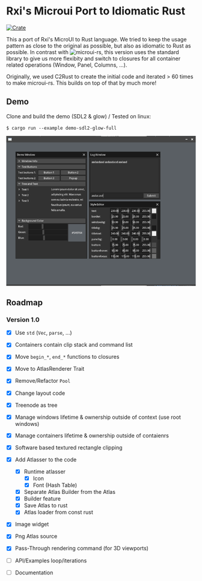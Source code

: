 # Rxi's Microui Port to Idiomatic Rust
[![Crate](https://img.shields.io/crates/v/microui-redux.svg)](https://crates.io/crates/microui-redux)

This a port of Rxi's MicroUI to Rust language.
We tried to keep the usage pattern as close to the original as possible, but also as idiomatic to Rust as possible. In contrast with ![microui-rs](https://github.com/neocogi/microui-rs), this version uses the standard library to give us more flexibity and switch to closures for all container related operations (Window, Panel, Columns, ...).

Originally, we used C2Rust to create the initial code and iterated > 60 times to make microui-rs. This builds on top of that by much more!

## Demo
Clone and build the demo (SDL2 & glow) / Tested on linux:
```
$ cargo run --example demo-sdl2-glow-full
```

![random](https://github.com/NeoCogi/microui-redux/raw/master/res/microui.png)

## Roadmap

### Version 1.0
- [x] Use `std` (`Vec`, `parse`, ...)
- [x] Containers contain clip stack and command list
- [x] Move `begin_*`, `end_*` functions to closures
- [x] Move to AtlasRenderer Trait
- [x] Remove/Refactor `Pool`
- [x] Change layout code
- [x] Treenode as tree
- [x] Manage windows lifetime & ownership outside of context (use root windows)
- [x] Manage containers lifetime & ownership outside of contaienrs
- [x] Software based textured rectangle clipping
- [x] Add Atlasser to the code
    - [x] Runtime atlasser
        - [x] Icon
        - [x] Font (Hash Table)
    - [x] Separate Atlas Builder from the Atlas
    - [x] Builder feature
    - [x] Save Atlas to rust
    - [x] Atlas loader from const rust
- [x] Image widget
- [x] Png Atlas source
- [x] Pass-Through rendering command (for 3D viewports)
- [ ] API/Examples loop/iterations
- [ ] Documentation

